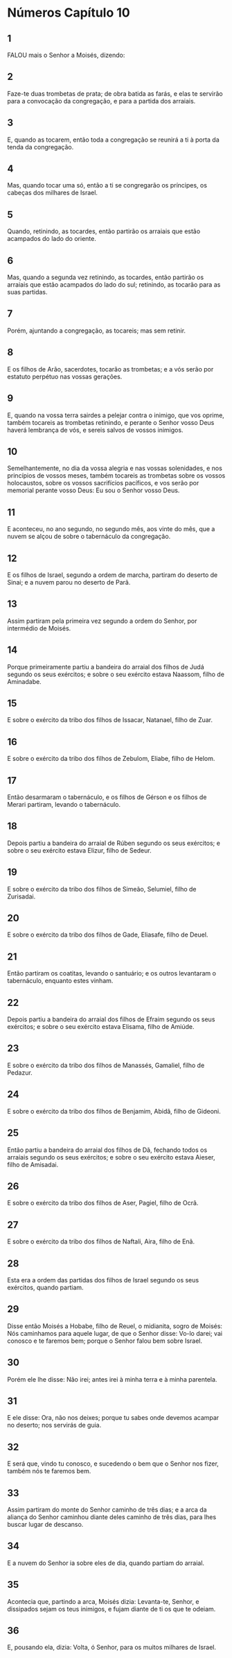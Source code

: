 # Números Capítulo 10

## 1
FALOU mais o Senhor a Moisés, dizendo:

## 2
Faze-te duas trombetas de prata; de obra batida as farás, e elas te servirão para a convocação da congregação, e para a partida dos arraiais.

## 3
E, quando as tocarem, então toda a congregação se reunirá a ti à porta da tenda da congregação.

## 4
Mas, quando tocar uma só, então a ti se congregarão os príncipes, os cabeças dos milhares de Israel.

## 5
Quando, retinindo, as tocardes, então partirão os arraiais que estão acampados do lado do oriente.

## 6
Mas, quando a segunda vez retinindo, as tocardes, então partirão os arraiais que estão acampados do lado do sul; retinindo, as tocarão para as suas partidas.

## 7
Porém, ajuntando a congregação, as tocareis; mas sem retinir.

## 8
E os filhos de Arão, sacerdotes, tocarão as trombetas; e a vós serão por estatuto perpétuo nas vossas gerações.

## 9
E, quando na vossa terra sairdes a pelejar contra o inimigo, que vos oprime, também tocareis as trombetas retinindo, e perante o Senhor vosso Deus haverá lembrança de vós, e sereis salvos de vossos inimigos.

## 10
Semelhantemente, no dia da vossa alegria e nas vossas solenidades, e nos princípios de vossos meses, também tocareis as trombetas sobre os vossos holocaustos, sobre os vossos sacrifícios pacíficos, e vos serão por memorial perante vosso Deus: Eu sou o Senhor vosso Deus.

## 11
E aconteceu, no ano segundo, no segundo mês, aos vinte do mês, que a nuvem se alçou de sobre o tabernáculo da congregação.

## 12
E os filhos de Israel, segundo a ordem de marcha, partiram do deserto de Sinai; e a nuvem parou no deserto de Parã.

## 13
Assim partiram pela primeira vez segundo a ordem do Senhor, por intermédio de Moisés.

## 14
Porque primeiramente partiu a bandeira do arraial dos filhos de Judá segundo os seus exércitos; e sobre o seu exército estava Naassom, filho de Aminadabe.

## 15
E sobre o exército da tribo dos filhos de Issacar, Natanael, filho de Zuar.

## 16
E sobre o exército da tribo dos filhos de Zebulom, Eliabe, filho de Helom.

## 17
Então desarmaram o tabernáculo, e os filhos de Gérson e os filhos de Merari partiram, levando o tabernáculo.

## 18
Depois partiu a bandeira do arraial de Rúben segundo os seus exércitos; e sobre o seu exército estava Elizur, filho de Sedeur.

## 19
E sobre o exército da tribo dos filhos de Simeão, Selumiel, filho de Zurisadai.

## 20
E sobre o exército da tribo dos filhos de Gade, Eliasafe, filho de Deuel.

## 21
Então partiram os coatitas, levando o santuário; e os outros levantaram o tabernáculo, enquanto estes vinham.

## 22
Depois partiu a bandeira do arraial dos filhos de Efraim segundo os seus exércitos; e sobre o seu exército estava Elisama, filho de Amiúde.

## 23
E sobre o exército da tribo dos filhos de Manassés, Gamaliel, filho de Pedazur.

## 24
E sobre o exército da tribo dos filhos de Benjamim, Abidã, filho de Gideoni.

## 25
Então partiu a bandeira do arraial dos filhos de Dã, fechando todos os arraiais segundo os seus exércitos; e sobre o seu exército estava Aieser, filho de Amisadai.

## 26
E sobre o exército da tribo dos filhos de Aser, Pagiel, filho de Ocrã.

## 27
E sobre o exército da tribo dos filhos de Naftali, Aira, filho de Enã.

## 28
Esta era a ordem das partidas dos filhos de Israel segundo os seus exércitos, quando partiam.

## 29
Disse então Moisés a Hobabe, filho de Reuel, o midianita, sogro de Moisés: Nós caminhamos para aquele lugar, de que o Senhor disse: Vo-lo darei; vai conosco e te faremos bem; porque o Senhor falou bem sobre Israel.

## 30
Porém ele lhe disse: Não irei; antes irei à minha terra e à minha parentela.

## 31
E ele disse: Ora, não nos deixes; porque tu sabes onde devemos acampar no deserto; nos servirás de guia.

## 32
E será que, vindo tu conosco, e sucedendo o bem que o Senhor nos fizer, também nós te faremos bem.

## 33
Assim partiram do monte do Senhor caminho de três dias; e a arca da aliança do Senhor caminhou diante deles caminho de três dias, para lhes buscar lugar de descanso.

## 34
E a nuvem do Senhor ia sobre eles de dia, quando partiam do arraial.

## 35
Acontecia que, partindo a arca, Moisés dizia: Levanta-te, Senhor, e dissipados sejam os teus inimigos, e fujam diante de ti os que te odeiam.

## 36
E, pousando ela, dizia: Volta, ó Senhor, para os muitos milhares de Israel.

